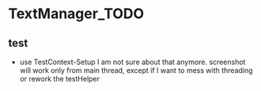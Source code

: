 # TextManager_TODO

## test

- use TestContext-Setup
  I am not sure about that anymore.
  screenshot will work only from main thread,
  except if I want to mess with threading or
  rework the testHelper